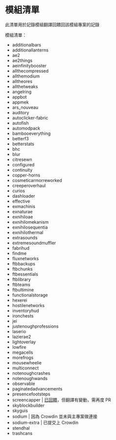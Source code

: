 # 模組清單

此清單用於記錄模組翻譯回饋回該模組專案的記錄

模組清單：

- additionalbars
- additionallanterns
- ae2
- ae2things
- aeinfinitybooster
- allthecompressed
- allthemodium
- alltheores
- allthetweaks
- angelring
- appbot
- appmek
- ars_nouveau
- auditory
- autoclicker-fabric
- autofish
- automodpack
- bambooeverything
- betterf3
- betterstats
- bhc
- blur
- citresewn
- configured
- continuity
- copper-horns
- cosmeticarmorreworked
- creeperoverhaul
- curios
- dashloader
- effective
- exmachinis
- exnaturae
- exnihiloae
- exnihilomekanism
- exnihilosequentia
- exnihilothermal
- extrasounds
- extremesoundmuffler
- fabrihud
- findme
- fluxnetworks
- ftbbackups
- ftbchunks
- ftbessentials
- ftblibrary
- ftbteams
- ftbultimine
- functionalstorage
- hexerei
- hostilenetworks
- inventoryhud
- ironchests
- jei
- justenoughprofessions
- laserio
- lazierae2
- lightoverlay
- lowfire
- megacells
- morefrogs
- mousewheelie
- multiconnect
- notenoughcrashes
- notenoughwands
- observable
- paginatedadvancements
- presencefootsteps
- screencapper | [已回饋](https://github.com/Deftu/Screencapper/pull/6)，但翻譯有變動，需再度 PR
- skyblockbuilder
- skyguis
- sodium | 因為 Crowdin 並未與主專案做連接
- sodium-extra | 已提交上 Crowdin
- stendhal
- trashcans
